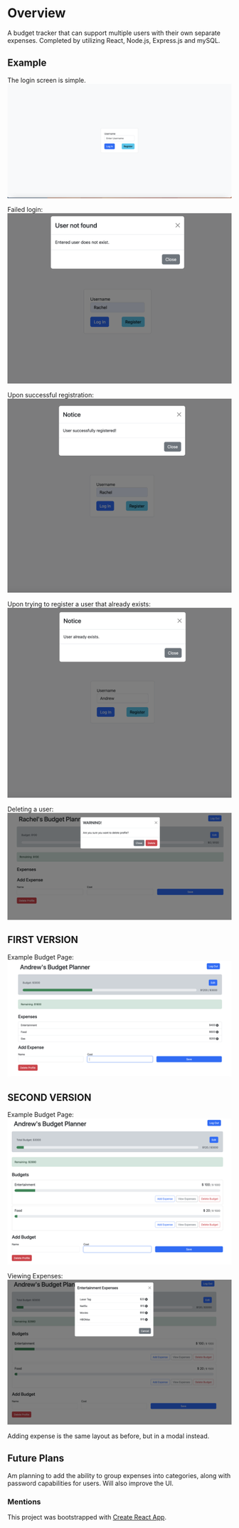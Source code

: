 # Overview
A budget tracker that can support multiple users with their own separate expenses. Completed by utilizing React, Node.js, Express.js and mySQL.

## Example
The login screen is simple.
![Login Screen](images/login.png)

Failed login:
![Failed login](images/failed_login.png)

Upon successful registration:
![Registered](images/register_success.png)

Upon trying to register a user that already exists:
![Attempted Register](images/register_fail.png)

Deleting a user:
![Delete](images/delete.png)

## **FIRST VERSION**

Example Budget Page:
![Example](images/example.png)

## **SECOND VERSION**

Example Budget Page:
![Example](images/examplev2.png)

Viewing Expenses:
![Viewing](images/viewing.png)

Adding expense is the same layout as before, but in a modal instead.

## Future Plans
Am planning to add the ability to group expenses into categories, along with password capabilities for users. Will also improve the UI.

### Mentions
This project was bootstrapped with [Create React App](https://github.com/facebook/create-react-app).

